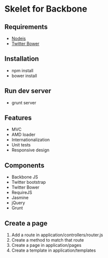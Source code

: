 Skelet for Backbone
===================

Requirements
------------

* [Nodejs](http://nodejs.org/)
* [Twitter Bower](http://bower.io/)

Installation
------------

* npm install
* bower install

Run dev server
--------------

* grunt server

Features
--------

* MVC
* AMD loader
* Internationalization
* Unit tests
* Responsive design

Components
----------

* Backbone JS
* Twitter bootstrap
* Twitter Bower
* RequireJS
* Jasmine
* jQuery
* Grunt

Create a page
-------------

1. Add a route in application/controllers/router.js
2. Create a method to match that route
3. Create a page in application/pages
4. Create a template in application/templates

